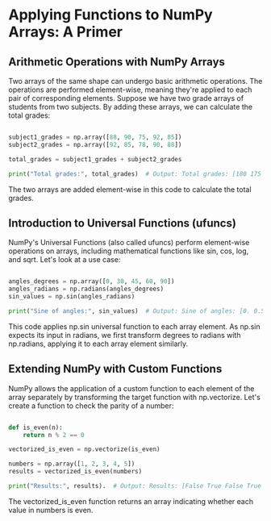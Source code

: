 # Applying Functions to NumPy Arrays: A Primer

## Arithmetic Operations with NumPy Arrays

Two arrays of the same shape can undergo basic arithmetic operations. The operations are performed element-wise, meaning they're applied to each pair of corresponding elements. Suppose we have two grade arrays of students from two subjects. By adding these arrays, we can calculate the total grades:

```Python

subject1_grades = np.array([88, 90, 75, 92, 85])
subject2_grades = np.array([92, 85, 78, 90, 88])

total_grades = subject1_grades + subject2_grades

print("Total grades:", total_grades)  # Output: Total grades: [180 175 153 182 173]
```
The two arrays are added element-wise in this code to calculate the total grades.

## Introduction to Universal Functions (ufuncs)

NumPy's Universal Functions (also called ufuncs) perform element-wise operations on arrays, including mathematical functions like sin, cos, log, and sqrt. Let's look at a use case:

```Python

angles_degrees = np.array([0, 30, 45, 60, 90])
angles_radians = np.radians(angles_degrees)
sin_values = np.sin(angles_radians)

print("Sine of angles:", sin_values)  # Output: Sine of angles: [0. 0.5 0.70710678 0.8660254 1.]
```
This code applies np.sin universal function to each array element. As np.sin expects its input in radians, we first transform degrees to radians with np.radians, applying it to each array element similarly.

## Extending NumPy with Custom Functions

NumPy allows the application of a custom function to each element of the array separately by transforming the target function with np.vectorize. Let's create a function to check the parity of a number:

```Python

def is_even(n):
    return n % 2 == 0

vectorized_is_even = np.vectorize(is_even)

numbers = np.array([1, 2, 3, 4, 5])
results = vectorized_is_even(numbers)

print("Results:", results).  # Output: Results: [False True False True False]
```
The vectorized_is_even function returns an array indicating whether each value in numbers is even.

